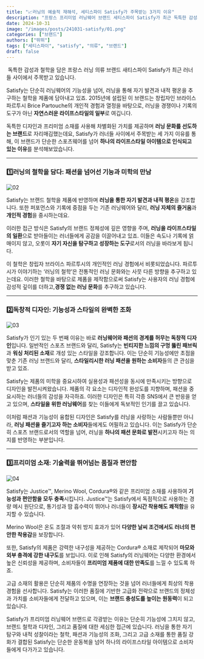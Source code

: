 ```yaml
---
title: "📈러닝의 예술적 재해석, 세티스파이 Satisfy가 주목받는 3가지 이유"
description: "프랑스 프리미엄 러닝웨어 브랜드 세티스파이 Satisfy가 최근 독특한 감성과 철학으로 러너들 사이에서 큰 인기를 끌고 있습니다. Satisfy가 단순한 운동복을 넘어 하나의 라이프스타일 아이템으로 자리 잡게 된 세 가지 이유를 알아봅니다."
date: 2024-10-31
image: "/images/posts/241031-satisfy/01.png"
categories: ["브랜드"]
authors: ["뛰뛰"]
tags: ["세티스파이", "satisfy", "의류", "브랜드"]
draft: false
---
```


 독특한 감성과 철학을 담은 프랑스 러닝 의류 브랜드 새티스파이 Satisfy가 최근 러너들 사이에서 주목받고 있습니다.

Satisfy는 단순히 러닝웨어의 기능성을 넘어, 러닝을 통해 자기 발견과 내적 평온을 추구하는 철학을 제품에 담아내고 있죠. 2015년에 설립된 이 브랜드는 창립자인 브라이스 파르투시 Brice Partouche의 개인적 경험과 열정을 바탕으로, 러닝을 경쟁이나 기록의 도구가 아닌 **자연스러운 라이프스타일의 일부**로 여깁니다.

독특한 디자인과 프리미엄 소재를 사용해 차별화된 가치를 제공하며 **러닝 문화를 선도하는 브랜드**로 자리매김했는데요, Satisfy가 러너들 사이에서 주목받는 세 가지 이유를 통해, 이 브랜드가 단순한 스포츠웨어를 넘어 **하나의 라이프스타일 아이템으로 인식되고 있는 이유**를 분석해보았습니다.

---

### 1️⃣러닝의 철학을 담다: 패션을 넘어선 기능과 미학의 만남

![02](/images/posts/241031-satisfy/02.jpg)

Satisfy는 브랜드 철학을 제품에 반영하며 **러닝을 통한 자기 발견과 내적 평온**을 강조합니다. 또한 퍼포먼스와 기록에 중점을 두는 기존 러닝웨어와 달리, **러닝 자체의 즐거움**과 **개인적 경험**을 중시하는데요.

이러한 접근 방식은 Satisfy의 브랜드 정체성에 깊은 영향을 주며, **러닝을 라이프스타일의 일환**으로 받아들이는 러너들에게 공감을 이끌어내고 있죠. 이들은 속도나 기록에 얽매이지 않고, 오롯이 **자기 자신을 탐구하고 성장하는 도구**로서의 러닝을 바라보게 됩니다.

이 철학은 창립자 브라이스 파르투시의 개인적인 러닝 경험에서 비롯되었습니다. 파르투시가 이야기하는 ‘러닝의 철학’은 전통적인 러닝 문화와는 사뭇 다른 방향을 추구하고 있는데요. 이러한 철학을 바탕으로 제품을 제작함으로써 Satisfy는 사용자의 러닝 경험에 감성적 깊이를 더하고,**경쟁 없는 러닝 문화**를 추구하고 있습니다.

---

### 2️⃣독창적 디자인: 기능성과 스타일의 완벽한 조화

![03](/images/posts/241031-satisfy/03.jpg)

Satisfy가 인기 있는 두 번째 이유는 바로 **러닝웨어와 패션의 경계를 허무는 독창적 디자인**입니다. 일반적인 스포츠 브랜드와 달리, Satisfy는 **빈티지한 느낌의 구멍 뚫린 패브릭**과 **워싱 처리된 소재**로 개성 있는 스타일을 강조합니다. 이는 단순히 기능성에만 초점을 맞춘 기존 러닝 브랜드와 달리, **스타일리시한 러닝 패션을 원하는 소비자**들의 큰 관심을 받고 있죠.

Satisfy는 제품의 미학을 중요시하여 실용성과 패션성을 동시에 만족시키는 방향으로 디자인을 발전시켜왔습니다. 제품의 각 요소는 디자인적 완성도를 지향하며, 패션을 중요시하는 러너들의 감성을 자극하죠. 이러한 디자인은 특히 각종 SNS에서 큰 반응을 얻고 있으며, **스타일을 위한 러닝웨어**를 찾는 이들에게 독보적인 인기를 끌고 있습니다.

이처럼 패션과 기능성이 융합된 디자인은 Satisfy를 러닝을 사랑하는 사람들뿐만 아니라, **러닝 패션을 즐기고자 하는 소비자**들에게도 어필하고 있습니다. 이는 Satisfy가 단순히 스포츠 브랜드로서의 역할을 넘어, 러닝을 **하나의 패션 문화로 발전**시키고자 하는 의지를 반영하는 부분입니다.

---

### 3️⃣프리미엄 소재: 기술력을 뛰어넘는 품질과 편안함

![04](/images/posts/241031-satisfy/04.jpg)

Satisfy는 Justice™, Merino Wool, Cordura®와 같은 프리미엄 소재를 사용하여 **기능성과 편안함을 모두 충족**시킵니다. Justice™는 Satisfy에서 독점적으로 사용하는 경량 메시 원단으로, 통기성과 땀 흡수력이 뛰어나 러너들이 **장시간 착용해도 쾌적함**을 유지할 수 있습니다.

Merino Wool은 온도 조절과 악취 방지 효과가 있어 **다양한 날씨 조건에서도 러너의 편안한 착용감**을 보장합니다.

또한, Satisfy의 제품은 강력한 내구성을 제공하는 Cordura® 소재로 제작되어 **마모와 외부 충격에 강한 내구도**를 보입니다. 이로 인해 Satisfy의 러닝웨어는 다양한 환경에서 높은 신뢰성을 제공하며, 소비자들이 **프리미엄 제품에 대한 만족도**를 느낄 수 있도록 하죠.

고급 소재의 활용은 단순히 제품의 수명을 연장하는 것을 넘어 러너들에게 최상의 착용 경험을 선사합니다. Satisfy는 이러한 품질에 기반한 고급화 전략으로 브랜드의 정체성과 가치를 소비자들에게 전달하고 있으며, 이는 **브랜드 충성도를 높이는 원동력**이 되고 있습니다.

Satisfy가 프리미엄 러닝웨어 브랜드로 각광받는 이유는 단순히 기능성에 그치지 않고, 브랜드 철학과 디자인, 그리고 품질에 대한 세심한 접근에 있습니다. 러닝을 통한 자기 탐구와 내적 성찰이라는 철학, 패션과 기능성의 조화, 그리고 고급 소재를 통한 품질 강화가 결합된 Satisfy는 단순한 운동복을 넘어 하나의 라이프스타일 아이템으로 소비자들에게 다가가고 있습니다.